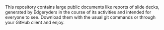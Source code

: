 This repository contains large public documents like reports of slide decks, generated by Edgeryders in the course of its activities and intended for everyone to see. Download them with the usual git commands or through your GitHub client and enjoy.
